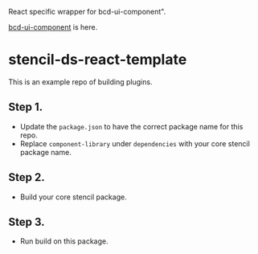 React specific wrapper for bcd-ui-component".

[bcd-ui-component](https://github.com/guang1234567/bcd-ui-component.git) is here.





# stencil-ds-react-template

This is an example repo of building plugins.

## Step 1.

- Update the `package.json` to have the correct package name for this repo.
- Replace `component-library` under `dependencies` with your core stencil package name.

## Step 2.

- Build your core stencil package.

## Step 3.

- Run build on this package.
